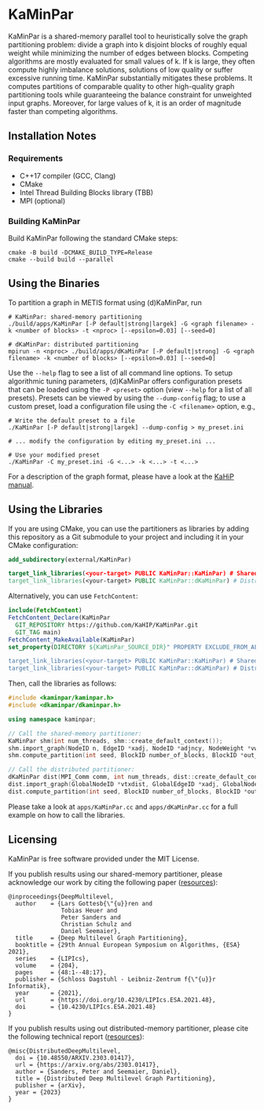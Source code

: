 # KaMinPar

KaMinPar is a shared-memory parallel tool to heuristically solve the graph partitioning problem: divide a graph into k disjoint blocks of roughly equal weight while
minimizing the number of edges between blocks.
Competing algorithms are mostly evaluated for small values of k. If k is large, they often compute highly imbalance solutions, solutions of low quality or suffer excessive running time.
KaMinPar substantially mitigates these problems.
It computes partitions of comparable quality to other high-quality graph partitioning tools while guaranteeing the balance constraint for unweighted input graphs.
Moreover, for large values of k, it is an order of magnitude faster than competing algorithms.

## Installation Notes

### Requirements

* C++17 compiler (GCC, Clang)
* CMake 
* Intel Thread Building Blocks library (TBB)
* MPI (optional)

### Building KaMinPar

Build KaMinPar following the standard CMake steps:

```shell
cmake -B build -DCMAKE_BUILD_TYPE=Release
cmake --build build --parallel
```

## Using the Binaries

To partition a graph in METIS format using (d)KaMinPar, run

```shell
# KaMinPar: shared-memory partitioning
./build/apps/KaMinPar [-P default|strong|largek] -G <graph filename> -k <number of blocks> -t <nproc> [--epsilon=0.03] [--seed=0]

# dKaMinPar: distributed partitioning
mpirun -n <nproc> ./build/apps/dKaMinPar [-P default|strong] -G <graph filename> -k <number of blocks> [--epsilon=0.03] [--seed=0]
```

Use the `--help` flag to see a list of all command line options.
To setup algorithmic tuning parameters, (d)KaMinPar offers configuration presets that can be loaded using the `-P <preset>` option (view `--help` for a list of all presets).
Presets can be viewed by using the `--dump-config` flag; to use a custom preset, load a configuration file using the `-C <filename>` option, e.g.,

```shell
# Write the default preset to a file
./KaMinPar [-P default|strong|largek] --dump-config > my_preset.ini

# ... modify the configuration by editing my_preset.ini ...

# Use your modified preset
./KaMinPar -C my_preset.ini -G <...> -k <...> -t <...>
```

For a description of the graph format, please have a look at the [KaHiP manual](https://github.com/KaHIP/KaHIP/raw/master/manual/kahip.pdf).

## Using the Libraries

If you are using CMake, you can use the partitioners as libraries by adding this repository as a Git submodule to your project and including it in your CMake configuration:

```cmake
add_subdirectory(external/KaMinPar)

target_link_libraries(<your-target> PUBLIC KaMinPar::KaMinPar) # Shared-memory partitioning
target_link_libraries(<your-target> PUBLIC KaMinPar::dKaMinPar) # Distributed partitioning
```

Alternatively, you can use `FetchContent`:

```cmake
include(FetchContent)
FetchContent_Declare(KaMinPar
  GIT_REPOSITORY https://github.com/KaHIP/KaMinPar.git
  GIT_TAG main)
FetchContent_MakeAvailable(KaMinPar)
set_property(DIRECTORY ${KaMinPar_SOURCE_DIR}" PROPERTY EXCLUDE_FROM_ALL YES) # optional

target_link_libraries(<your-target> PUBLIC KaMinPar::KaMinPar) # Shared-memory partitioning
target_link_libraries(<your-target> PUBLIC KaMinPar::dKaMinPar) # Distributed partitioning
```

Then, call the libraries as follows:

```c++
#include <kaminpar/kaminpar.h>
#include <dkaminpar/dkaminpar.h>

using namespace kaminpar;

// Call the shared-memory partitioner:
KaMinPar shm(int num_threads, shm::create_default_context());
shm.import_graph(NodeID n, EdgeID *xadj, NodeID *adjncy, NodeWeight *vwgt = nullptr, EdgeWeight *adjwgt = nullptr);
shm.compute_partition(int seed, BlockID number_of_blocks, BlockID *out_partition);

// Call the distributed partitioner:
dKaMinPar dist(MPI_Comm comm, int num_threads, dist::create_default_context());
dist.import_graph(GlobalNodeID *vtxdist, GlobalEdgeID *xadj, GlobalNodeID *adjncy, GlobalNodeWeight *vwvgt = nullptr, GlobalEdgeWeight *adjwgt = nullptr);
dist.compute_partition(int seed, BlockID number_of_blocks, BlockID *out_partition);
```

Please take a look at `apps/KaMinPar.cc` and `apps/dKaMinPar.cc` for a full example on how to call the libraries.

## Licensing

KaMinPar is free software provided under the MIT License.

If you publish results using our shared-memory partitioner, please acknowledge our work by citing the following paper ([resources](https://algo2.iti.kit.edu/seemaier/deep_mgp/)):

```
@inproceedings{DeepMultilevel,
  author    = {Lars Gottesb{\"{u}}ren and
               Tobias Heuer and
               Peter Sanders and
               Christian Schulz and
               Daniel Seemaier},
  title     = {Deep Multilevel Graph Partitioning},
  booktitle = {29th Annual European Symposium on Algorithms, {ESA} 2021},
  series    = {LIPIcs},
  volume    = {204},
  pages     = {48:1--48:17},
  publisher = {Schloss Dagstuhl - Leibniz-Zentrum f{\"{u}}r Informatik},
  year      = {2021},
  url       = {https://doi.org/10.4230/LIPIcs.ESA.2021.48},
  doi       = {10.4230/LIPIcs.ESA.2021.48}
}
```

If you publish results using out distributed-memory partitioner, please cite the following technical report ([resources](https://algo2.iti.kit.edu/seemaier/ddeep_mgp/)):

```
@misc{DistributedDeepMultilevel,
  doi = {10.48550/ARXIV.2303.01417},
  url = {https://arxiv.org/abs/2303.01417},
  author = {Sanders, Peter and Seemaier, Daniel},
  title = {Distributed Deep Multilevel Graph Partitioning},
  publisher = {arXiv},
  year = {2023}
}
```

